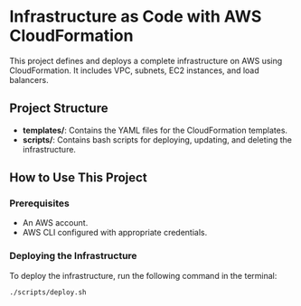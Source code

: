 # Infrastructure as Code with AWS CloudFormation

This project defines and deploys a complete infrastructure on AWS using CloudFormation. It includes VPC, subnets, EC2 instances, and load balancers.

## Project Structure

- **templates/**: Contains the YAML files for the CloudFormation templates.
- **scripts/**: Contains bash scripts for deploying, updating, and deleting the infrastructure.

## How to Use This Project

### Prerequisites

- An AWS account.
- AWS CLI configured with appropriate credentials.

### Deploying the Infrastructure

To deploy the infrastructure, run the following command in the terminal:

```bash
./scripts/deploy.sh
